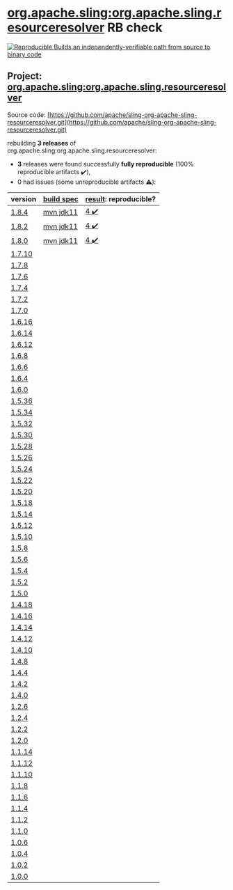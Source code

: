 [org.apache.sling:org.apache.sling.resourceresolver](https://search.maven.org/artifact/org.apache.sling/org.apache.sling.resourceresolver/) RB check
=======

[![Reproducible Builds](https://reproducible-builds.org/images/logos/rb.svg) an independently-verifiable path from source to binary code](https://reproducible-builds.org/)

## Project: [org.apache.sling:org.apache.sling.resourceresolver](https://search.maven.org/artifact/org.apache.sling/org.apache.sling.resourceresolver/)

Source code: [https://github.com/apache/sling-org-apache-sling-resourceresolver.git](https://github.com/apache/sling-org-apache-sling-resourceresolver.git)

rebuilding **3 releases** of org.apache.sling:org.apache.sling.resourceresolver:
- **3** releases were found successfully **fully reproducible** (100% reproducible artifacts :heavy_check_mark:),
- 0 had issues (some unreproducible artifacts :warning:):

| version | [build spec](BUILDSPEC.md) | [result](https://reproducible-builds.org/docs/jvm/): reproducible? |
| -- | --------- | ------ |
| [1.8.4](https://search.maven.org/artifact/org.apache.sling/org.apache.sling.resourceresolver/1.8.4/pom) | [mvn jdk11](org.apache.sling.resourceresolver-1.8.4.buildspec) | [4 :heavy_check_mark: ](org.apache.sling.resourceresolver-1.8.4.buildcompare) |
| [1.8.2](https://search.maven.org/artifact/org.apache.sling/org.apache.sling.resourceresolver/1.8.2/pom) | [mvn jdk11](org.apache.sling.resourceresolver-1.8.2.buildspec) | [4 :heavy_check_mark: ](org.apache.sling.resourceresolver-1.8.2.buildcompare) |
| [1.8.0](https://search.maven.org/artifact/org.apache.sling/org.apache.sling.resourceresolver/1.8.0/pom) | [mvn jdk11](org.apache.sling.resourceresolver-1.8.0.buildspec) | [4 :heavy_check_mark: ](org.apache.sling.resourceresolver-1.8.0.buildcompare) |
| [1.7.10](https://search.maven.org/artifact/org.apache.sling/org.apache.sling.resourceresolver/1.7.10/pom) | | |
| [1.7.8](https://search.maven.org/artifact/org.apache.sling/org.apache.sling.resourceresolver/1.7.8/pom) | | |
| [1.7.6](https://search.maven.org/artifact/org.apache.sling/org.apache.sling.resourceresolver/1.7.6/pom) | | |
| [1.7.4](https://search.maven.org/artifact/org.apache.sling/org.apache.sling.resourceresolver/1.7.4/pom) | | |
| [1.7.2](https://search.maven.org/artifact/org.apache.sling/org.apache.sling.resourceresolver/1.7.2/pom) | | |
| [1.7.0](https://search.maven.org/artifact/org.apache.sling/org.apache.sling.resourceresolver/1.7.0/pom) | | |
| [1.6.16](https://search.maven.org/artifact/org.apache.sling/org.apache.sling.resourceresolver/1.6.16/pom) | | |
| [1.6.14](https://search.maven.org/artifact/org.apache.sling/org.apache.sling.resourceresolver/1.6.14/pom) | | |
| [1.6.12](https://search.maven.org/artifact/org.apache.sling/org.apache.sling.resourceresolver/1.6.12/pom) | | |
| [1.6.8](https://search.maven.org/artifact/org.apache.sling/org.apache.sling.resourceresolver/1.6.8/pom) | | |
| [1.6.6](https://search.maven.org/artifact/org.apache.sling/org.apache.sling.resourceresolver/1.6.6/pom) | | |
| [1.6.4](https://search.maven.org/artifact/org.apache.sling/org.apache.sling.resourceresolver/1.6.4/pom) | | |
| [1.6.0](https://search.maven.org/artifact/org.apache.sling/org.apache.sling.resourceresolver/1.6.0/pom) | | |
| [1.5.36](https://search.maven.org/artifact/org.apache.sling/org.apache.sling.resourceresolver/1.5.36/pom) | | |
| [1.5.34](https://search.maven.org/artifact/org.apache.sling/org.apache.sling.resourceresolver/1.5.34/pom) | | |
| [1.5.32](https://search.maven.org/artifact/org.apache.sling/org.apache.sling.resourceresolver/1.5.32/pom) | | |
| [1.5.30](https://search.maven.org/artifact/org.apache.sling/org.apache.sling.resourceresolver/1.5.30/pom) | | |
| [1.5.28](https://search.maven.org/artifact/org.apache.sling/org.apache.sling.resourceresolver/1.5.28/pom) | | |
| [1.5.26](https://search.maven.org/artifact/org.apache.sling/org.apache.sling.resourceresolver/1.5.26/pom) | | |
| [1.5.24](https://search.maven.org/artifact/org.apache.sling/org.apache.sling.resourceresolver/1.5.24/pom) | | |
| [1.5.22](https://search.maven.org/artifact/org.apache.sling/org.apache.sling.resourceresolver/1.5.22/pom) | | |
| [1.5.20](https://search.maven.org/artifact/org.apache.sling/org.apache.sling.resourceresolver/1.5.20/pom) | | |
| [1.5.18](https://search.maven.org/artifact/org.apache.sling/org.apache.sling.resourceresolver/1.5.18/pom) | | |
| [1.5.14](https://search.maven.org/artifact/org.apache.sling/org.apache.sling.resourceresolver/1.5.14/pom) | | |
| [1.5.12](https://search.maven.org/artifact/org.apache.sling/org.apache.sling.resourceresolver/1.5.12/pom) | | |
| [1.5.10](https://search.maven.org/artifact/org.apache.sling/org.apache.sling.resourceresolver/1.5.10/pom) | | |
| [1.5.8](https://search.maven.org/artifact/org.apache.sling/org.apache.sling.resourceresolver/1.5.8/pom) | | |
| [1.5.6](https://search.maven.org/artifact/org.apache.sling/org.apache.sling.resourceresolver/1.5.6/pom) | | |
| [1.5.4](https://search.maven.org/artifact/org.apache.sling/org.apache.sling.resourceresolver/1.5.4/pom) | | |
| [1.5.2](https://search.maven.org/artifact/org.apache.sling/org.apache.sling.resourceresolver/1.5.2/pom) | | |
| [1.5.0](https://search.maven.org/artifact/org.apache.sling/org.apache.sling.resourceresolver/1.5.0/pom) | | |
| [1.4.18](https://search.maven.org/artifact/org.apache.sling/org.apache.sling.resourceresolver/1.4.18/pom) | | |
| [1.4.16](https://search.maven.org/artifact/org.apache.sling/org.apache.sling.resourceresolver/1.4.16/pom) | | |
| [1.4.14](https://search.maven.org/artifact/org.apache.sling/org.apache.sling.resourceresolver/1.4.14/pom) | | |
| [1.4.12](https://search.maven.org/artifact/org.apache.sling/org.apache.sling.resourceresolver/1.4.12/pom) | | |
| [1.4.10](https://search.maven.org/artifact/org.apache.sling/org.apache.sling.resourceresolver/1.4.10/pom) | | |
| [1.4.8](https://search.maven.org/artifact/org.apache.sling/org.apache.sling.resourceresolver/1.4.8/pom) | | |
| [1.4.4](https://search.maven.org/artifact/org.apache.sling/org.apache.sling.resourceresolver/1.4.4/pom) | | |
| [1.4.2](https://search.maven.org/artifact/org.apache.sling/org.apache.sling.resourceresolver/1.4.2/pom) | | |
| [1.4.0](https://search.maven.org/artifact/org.apache.sling/org.apache.sling.resourceresolver/1.4.0/pom) | | |
| [1.2.6](https://search.maven.org/artifact/org.apache.sling/org.apache.sling.resourceresolver/1.2.6/pom) | | |
| [1.2.4](https://search.maven.org/artifact/org.apache.sling/org.apache.sling.resourceresolver/1.2.4/pom) | | |
| [1.2.2](https://search.maven.org/artifact/org.apache.sling/org.apache.sling.resourceresolver/1.2.2/pom) | | |
| [1.2.0](https://search.maven.org/artifact/org.apache.sling/org.apache.sling.resourceresolver/1.2.0/pom) | | |
| [1.1.14](https://search.maven.org/artifact/org.apache.sling/org.apache.sling.resourceresolver/1.1.14/pom) | | |
| [1.1.12](https://search.maven.org/artifact/org.apache.sling/org.apache.sling.resourceresolver/1.1.12/pom) | | |
| [1.1.10](https://search.maven.org/artifact/org.apache.sling/org.apache.sling.resourceresolver/1.1.10/pom) | | |
| [1.1.8](https://search.maven.org/artifact/org.apache.sling/org.apache.sling.resourceresolver/1.1.8/pom) | | |
| [1.1.6](https://search.maven.org/artifact/org.apache.sling/org.apache.sling.resourceresolver/1.1.6/pom) | | |
| [1.1.4](https://search.maven.org/artifact/org.apache.sling/org.apache.sling.resourceresolver/1.1.4/pom) | | |
| [1.1.2](https://search.maven.org/artifact/org.apache.sling/org.apache.sling.resourceresolver/1.1.2/pom) | | |
| [1.1.0](https://search.maven.org/artifact/org.apache.sling/org.apache.sling.resourceresolver/1.1.0/pom) | | |
| [1.0.6](https://search.maven.org/artifact/org.apache.sling/org.apache.sling.resourceresolver/1.0.6/pom) | | |
| [1.0.4](https://search.maven.org/artifact/org.apache.sling/org.apache.sling.resourceresolver/1.0.4/pom) | | |
| [1.0.2](https://search.maven.org/artifact/org.apache.sling/org.apache.sling.resourceresolver/1.0.2/pom) | | |
| [1.0.0](https://search.maven.org/artifact/org.apache.sling/org.apache.sling.resourceresolver/1.0.0/pom) | | |
